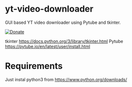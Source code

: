 # yt-video-downloader
GUI based YT video downloader using Pytube and tkinter.  

[![Donate](https://img.shields.io/github/license/rakshitdogra/yt-video-downloader)](https://github.com/rakshitdogra/yt-video-downloader/blob/main/LICENSE)

tkinter https://docs.python.org/3/library/tkinter.html
Pytube https://pytube.io/en/latest/user/install.html

# Requirements
Just instal python3 from https://www.python.org/downloads/
